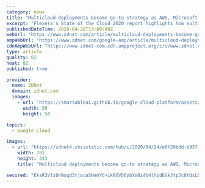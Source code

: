 ```yaml
---
category: news
title: "Multicloud deployments become go-to strategy as AWS, Microsoft Azure, Google Cloud grab wallet share"
excerpt: "Flexera's State of the Cloud 2020 report highlights how multicloud is becoming a default strategy for many enterprises and the big three providers are grabbing more of your cloud budget."
publishedDateTime: 2020-04-28T13:00:00Z
webUrl: "https://www.zdnet.com/article/multicloud-deployments-become-go-to-strategy-as-aws-microsoft-azure-google-cloud-grab-wallet-share/"
ampWebUrl: "https://www.zdnet.com/google-amp/article/multicloud-deployments-become-go-to-strategy-as-aws-microsoft-azure-google-cloud-grab-wallet-share/"
cdnAmpWebUrl: "https://www-zdnet-com.cdn.ampproject.org/c/s/www.zdnet.com/google-amp/article/multicloud-deployments-become-go-to-strategy-as-aws-microsoft-azure-google-cloud-grab-wallet-share/"
type: article
quality: 82
heat: 82
published: true

provider:
  name: ZDNet
  domain: zdnet.com
  images:
    - url: "https://smartableai.github.io/google-cloud-platform/assets/images/organizations/zdnet.com-50x50.jpg"
      width: 50
      height: 50

topics:
  - Google Cloud

images:
  - url: "https://zdnet4.cbsistatic.com/hub/i/2020/04/24/e0f20bdd-b937-4683-b57b-1a402eb52f64/flexera-state-of-cloud-2020-f.png"
    width: 701
    height: 343
    title: "Multicloud deployments become go-to strategy as AWS, Microsoft Azure, Google Cloud grab wallet share"

secured: "EksR3VfzbhNoqd3rjouaSHemYC+ikR6VD0ybXm8i4b4lhidEVkJtpJc8tQxLDgG6qFkqso+jY6RxldOo72/DlYw5Od5as5pJH2vXMshmtJ2/nIcB8H0AMUmv5AFVhGw8n/eZKw6IDTjI6C2/YjutTRe3E5GI6Eglw15k5FEu9sXwUDQSg5cq4RJdwioAhLRG6KOzDgJR0aNn5/c+eqAYmXhOYvm+BzDxYcjnA3ngqoOwB8g2kTqSHlInlsKcxPAdyoTvIUFQpWl3CRmg8pJOVA/t3vxOx4taTG2rFZww0+PrK84VWouhJvk/ue1h3va06KONKYUmAdaOIQW6xEugS+EhMxzuUi9gpizbCJTK7Dq6d2JVS+yymAFtfsEyK10hlrvEySYyHwF/5kkRgNmMlTOo//ggGG9J9mgvcyfalJwWoH9/qZnH0bHBdnWdYHVKqzgdrAnVK8wMsyh5P0W41FiUOEwYrpeo2MVNQrxZYWQ=;abi1XuZdBBvjXvdeQh497A=="
---
```


